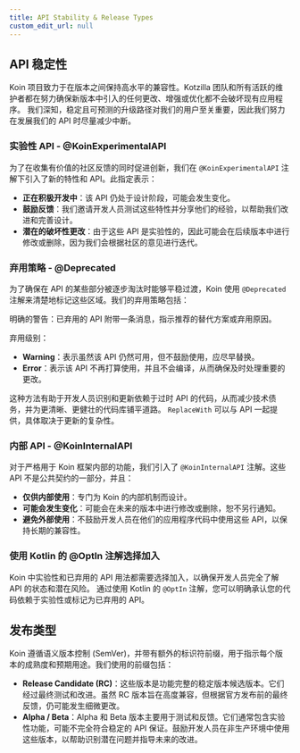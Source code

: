 ```yaml
---
title: API Stability & Release Types
custom_edit_url: null
---
```

## API 稳定性

Koin 项目致力于在版本之间保持高水平的兼容性。Kotzilla 团队和所有活跃的维护者都在努力确保新版本中引入的任何更改、增强或优化都不会破坏现有应用程序。
我们深知，稳定且可预测的升级路径对我们的用户至关重要，因此我们努力在发展我们的 API 时尽量减少中断。

### 实验性 API - @KoinExperimentalAPI
为了在收集有价值的社区反馈的同时促进创新，我们在 `@KoinExperimentalAPI` 注解下引入了新的特性和 API。此指定表示：

- **正在积极开发中**：该 API 仍处于设计阶段，可能会发生变化。
- **鼓励反馈**：我们邀请开发人员测试这些特性并分享他们的经验，以帮助我们改进和完善设计。
- **潜在的破坏性更改**：由于这些 API 是实验性的，因此可能会在后续版本中进行修改或删除，因为我们会根据社区的意见进行迭代。

### 弃用策略 - @Deprecated

为了确保在 API 的某些部分被逐步淘汰时能够平稳过渡，Koin 使用 `@Deprecated` 注解来清楚地标记这些区域。我们的弃用策略包括：

明确的警告：已弃用的 API 附带一条消息，指示推荐的替代方案或弃用原因。

弃用级别：
- **Warning**：表示虽然该 API 仍然可用，但不鼓励使用，应尽早替换。
- **Error**：表示该 API 不再打算使用，并且不会编译，从而确保及时处理重要的更改。

这种方法有助于开发人员识别和更新依赖于过时 API 的代码，从而减少技术债务，并为更清晰、更健壮的代码库铺平道路。
`ReplaceWith` 可以与 API 一起提供，具体取决于更新的复杂性。

### 内部 API - @KoinInternalAPI

对于严格用于 Koin 框架内部的功能，我们引入了 `@KoinInternalAPI` 注解。这些 API 不是公共契约的一部分，并且：

- **仅供内部使用**：专门为 Koin 的内部机制而设计。
- **可能会发生变化**：可能会在未来的版本中进行修改或删除，恕不另行通知。
- **避免外部使用**：不鼓励开发人员在他们的应用程序代码中使用这些 API，以保持长期的兼容性。

### 使用 Kotlin 的 @OptIn 注解选择加入

Koin 中实验性和已弃用的 API 用法都需要选择加入，以确保开发人员完全了解 API 的状态和潜在风险。
通过使用 Kotlin 的 `@OptIn` 注解，您可以明确承认您的代码依赖于实验性或标记为已弃用的 API。

## 发布类型

Koin 遵循语义版本控制 (SemVer)，并带有额外的标识符前缀，用于指示每个版本的成熟度和预期用途。我们使用的前缀包括：

- **Release Candidate (RC)**：这些版本是功能完整的稳定版本候选版本。它们经过最终测试和改进。虽然 RC 版本旨在高度兼容，但根据官方发布前的最终反馈，仍可能发生细微更改。
- **Alpha / Beta**：Alpha 和 Beta 版本主要用于测试和反馈。它们通常包含实验性功能，可能不完全符合稳定的 API 保证。鼓励开发人员在非生产环境中使用这些版本，以帮助识别潜在问题并指导未来的改进。
